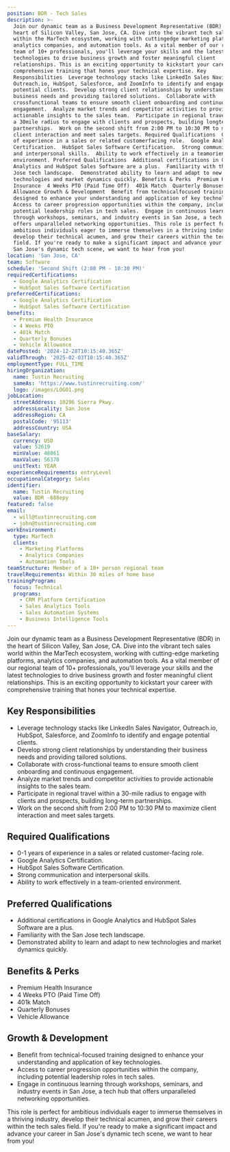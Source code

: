 ```yaml
---
position: BDR - Tech Sales
description: >-
  Join our dynamic team as a Business Development Representative (BDR) in the
  heart of Silicon Valley, San Jose, CA. Dive into the vibrant tech sales world
  within the MarTech ecosystem, working with cuttingedge marketing platforms,
  analytics companies, and automation tools. As a vital member of our regional
  team of 10+ professionals, you'll leverage your skills and the latest
  technologies to drive business growth and foster meaningful client
  relationships. This is an exciting opportunity to kickstart your career with
  comprehensive training that hones your technical expertise. Key
  Responsibilities  Leverage technology stacks like LinkedIn Sales Navigator,
  Outreach.io, HubSpot, Salesforce, and ZoomInfo to identify and engage
  potential clients.  Develop strong client relationships by understanding their
  business needs and providing tailored solutions.  Collaborate with
  crossfunctional teams to ensure smooth client onboarding and continuous
  engagement.  Analyze market trends and competitor activities to provide
  actionable insights to the sales team.  Participate in regional travel within
  a 30mile radius to engage with clients and prospects, building longterm
  partnerships.  Work on the second shift from 2:00 PM to 10:30 PM to maximize
  client interaction and meet sales targets. Required Qualifications  01 years
  of experience in a sales or related customerfacing role.  Google Analytics
  Certification.  HubSpot Sales Software Certification.  Strong communication
  and interpersonal skills.  Ability to work effectively in a teamoriented
  environment. Preferred Qualifications  Additional certifications in Google
  Analytics and HubSpot Sales Software are a plus.  Familiarity with the San
  Jose tech landscape.  Demonstrated ability to learn and adapt to new
  technologies and market dynamics quickly. Benefits & Perks  Premium Health
  Insurance  4 Weeks PTO (Paid Time Off)  401k Match  Quarterly Bonuses  Vehicle
  Allowance Growth & Development  Benefit from technicalfocused training
  designed to enhance your understanding and application of key technologies. 
  Access to career progression opportunities within the company, including
  potential leadership roles in tech sales.  Engage in continuous learning
  through workshops, seminars, and industry events in San Jose, a tech hub that
  offers unparalleled networking opportunities. This role is perfect for
  ambitious individuals eager to immerse themselves in a thriving industry,
  develop their technical acumen, and grow their careers within the tech sales
  field. If you're ready to make a significant impact and advance your career in
  San Jose's dynamic tech scene, we want to hear from you!
location: 'San Jose, CA'
team: Software
schedule: 'Second Shift (2:00 PM - 10:30 PM)'
requiredCertifications:
  - Google Analytics Certification
  - HubSpot Sales Software Certification
preferredCertifications:
  - Google Analytics Certification
  - HubSpot Sales Software Certification
benefits:
  - Premium Health Insurance
  - 4 Weeks PTO
  - 401k Match
  - Quarterly Bonuses
  - Vehicle Allowance
datePosted: '2024-12-28T10:15:40.365Z'
validThrough: '2025-02-03T10:15:40.365Z'
employmentType: FULL_TIME
hiringOrganization:
  name: Tustin Recruiting
  sameAs: 'https://www.tustinrecruiting.com/'
  logo: /images/LOGO1.png
jobLocation:
  streetAddress: 10296 Sierra Pkwy.
  addressLocality: San Jose
  addressRegion: CA
  postalCode: '95113'
  addressCountry: USA
baseSalary:
  currency: USD
  value: 52619
  minValue: 48861
  maxValue: 56378
  unitText: YEAR
experienceRequirements: entryLevel
occupationalCategory: Sales
identifier:
  name: Tustin Recruiting
  value: BDR -688epy
featured: false
email:
  - will@tustinrecruiting.com
  - john@tustinrecruiting.com
workEnvironment:
  type: MarTech
  clients:
    - Marketing Platforms
    - Analytics Companies
    - Automation Tools
teamStructure: Member of a 10+ person regional team
travelRequirements: Within 30 miles of home base
trainingProgram:
  focus: Technical
  programs:
    - CRM Platform Certification
    - Sales Analytics Tools
    - Sales Automation Systems
    - Business Intelligence Tools
---
```



Join our dynamic team as a Business Development Representative (BDR) in the heart of Silicon Valley, San Jose, CA. Dive into the vibrant tech sales world within the MarTech ecosystem, working with cutting-edge marketing platforms, analytics companies, and automation tools. As a vital member of our regional team of 10+ professionals, you'll leverage your skills and the latest technologies to drive business growth and foster meaningful client relationships. This is an exciting opportunity to kickstart your career with comprehensive training that hones your technical expertise.

## Key Responsibilities
- Leverage technology stacks like LinkedIn Sales Navigator, Outreach.io, HubSpot, Salesforce, and ZoomInfo to identify and engage potential clients.
- Develop strong client relationships by understanding their business needs and providing tailored solutions.
- Collaborate with cross-functional teams to ensure smooth client onboarding and continuous engagement.
- Analyze market trends and competitor activities to provide actionable insights to the sales team.
- Participate in regional travel within a 30-mile radius to engage with clients and prospects, building long-term partnerships.
- Work on the second shift from 2:00 PM to 10:30 PM to maximize client interaction and meet sales targets.

## Required Qualifications
- 0-1 years of experience in a sales or related customer-facing role.
- Google Analytics Certification.
- HubSpot Sales Software Certification.
- Strong communication and interpersonal skills.
- Ability to work effectively in a team-oriented environment.

## Preferred Qualifications
- Additional certifications in Google Analytics and HubSpot Sales Software are a plus.
- Familiarity with the San Jose tech landscape.
- Demonstrated ability to learn and adapt to new technologies and market dynamics quickly.

## Benefits & Perks
- Premium Health Insurance
- 4 Weeks PTO (Paid Time Off)
- 401k Match
- Quarterly Bonuses
- Vehicle Allowance

## Growth & Development
- Benefit from technical-focused training designed to enhance your understanding and application of key technologies.
- Access to career progression opportunities within the company, including potential leadership roles in tech sales.
- Engage in continuous learning through workshops, seminars, and industry events in San Jose, a tech hub that offers unparalleled networking opportunities.

This role is perfect for ambitious individuals eager to immerse themselves in a thriving industry, develop their technical acumen, and grow their careers within the tech sales field. If you're ready to make a significant impact and advance your career in San Jose's dynamic tech scene, we want to hear from you!
